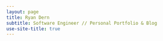```yaml
---
layout: page
title: Ryan Dern
subtitle: Software Engineer // Personal Portfolio & Blog
use-site-title: true
---
```


